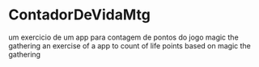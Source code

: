 # ContadorDeVidaMtg
um exercicio de um app para contagem de pontos do jogo magic the gathering
an exercise of a app to count of life points based on magic the gathering
